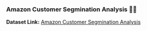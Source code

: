 ### Amazon Customer Segmination Analysis 🙋🏻

**Dataset Link:** [Amazon Customer Segmination Analysis](https://www.kaggle.com/datasets/dhruvlotia/amazon-review-sentiment-analysis)